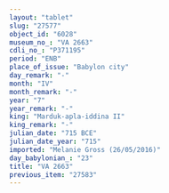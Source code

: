 ```yaml
---
layout: "tablet"
slug: "27577"
object_id: "6028"
museum_no_: "VA 2663"
cdli_no_: "P371195"
period: "ENB"
place_of_issue: "Babylon city"
day_remark: "-"
month: "IV"
month_remark: "-"
year: "7"
year_remark: "-"
king: "Marduk-apla-iddina II"
king_remark: "-"
julian_date: "715 BCE"
julian_date_year: "715"
imported: "Melanie Gross (26/05/2016)"
day_babylonian_: "23"
title: "VA 2663"
previous_item: "27583"
---
```

